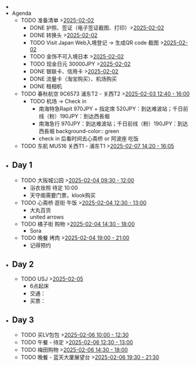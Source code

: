 -
- Agenda
	- TODO 准备清单 >[2025-02-02](#agenda://?start=1738470600000&end=1738474200000)
		- DONE 护照、签证（电子签证截图、打印）>[2025-02-02](#agenda://?start=1738470600000&end=1738474200000)
		- DONE 转换头 >[2025-02-02](#agenda://?start=1738470600000&end=1738474200000)
		- TODO Visit Japan Web入境登记 -> 生成QR code 截图 >[2025-02-02](#agenda://?start=1738470600000&end=1738474200000)
		- TODO 金饰不可入境日本 >[2025-02-02](#agenda://?start=1738470600000&end=1738474200000)
		- TODO 现金日元 30000JPY >[2025-02-02](#agenda://?start=1738470600000&end=1738474200000)
		- DONE 银联卡、信用卡 >[2025-02-02](#agenda://?start=1738470600000&end=1738474200000)
		- DONE 流量卡（淘宝购买）、机场购买
		- DONE 租相机
	- TODO 春秋航空 9C6573 浦东T2 - 关西T2 >[2025-02-03 12:40 - 16:00](#agenda://?start=1738557600000&end=1738569600000&allDay=false)
		- TODO 机场 -> Check in
			- 南海特急Rapit 970JPY + 指定席 520JPY：到达难波站；千日前线（粉）190JPY：到达西長堀
			- 南海急行 970JPY：到达难波站；千日前线（粉）190JPY：到达西長堀
			  background-color:: green
			- check in 后看时间去心斋桥 or 阿波座 吃饭
	- TODO 东航 MU516 关西T1 - 浦东T1 >[2025-02-07 14:20 - 16:05](#agenda://?start=1738909200000&end=1738915500000&allDay=false)
- ## Day 1
	- TODO 大阪城公园 >[2025-02-04 09:30 - 12:00](#agenda://?start=1738632607840&end=1738641607840&allDay=false)
		- 浴衣妆照 待定 10:00
		- 天守阁需要门票，klook购买
	- TODO 心斋桥 逛街 午饭 >[2025-02-04 12:30 - 13:00](#agenda://?start=1738643400000&end=1738645200000&allDay=false)
		- 大丸百货
		- united arrows
	- TODO 橘子街 购物 >[2025-02-04 14:30 - 18:00](#agenda://?start=1738650600000&end=1738663200000&allDay=false)
		- Sora
	- TODO 晚餐 烤肉 >[2025-02-04 19:00 - 21:00](#agenda://?start=1738666800000&end=1738674000000&allDay=false)
		- 记得预约
- ## Day 2
	- TODO USJ >[2025-02-05](#agenda://?start=1738765800000&end=1738769400000)
		- 6点起床
		- 交通：
		- 买票：
- ## Day 3
	- TODO 买LV包包 >[2025-02-06 10:00 - 12:30](#agenda://?start=1738807200000&end=1738816200000&allDay=false)
	- TODO 午餐 - 待定 >[2025-02-06 12:30 - 13:00](#agenda://?start=1738816200000&end=1738818000000&allDay=false)
	- TODO 梅田购物 >[2025-02-06 14:30 - 18:00](#agenda://?start=1738823400000&end=1738836000000&allDay=false)
	- TODO 晚餐 - 蓝天大厦展望台 >[2025-02-06 19:30 - 21:30](#agenda://?start=1738841400000&end=1738848600000&allDay=false)